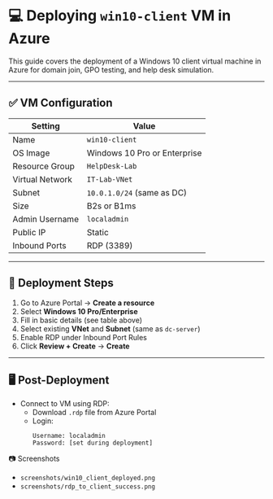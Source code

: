 # 💻 Deploying `win10-client` VM in Azure

This guide covers the deployment of a Windows 10 client virtual machine in Azure for domain join, GPO testing, and help desk simulation.

---

## ✅ VM Configuration

| Setting         | Value                   |
|----------------|-------------------------|
| Name           | `win10-client`          |
| OS Image       | Windows 10 Pro or Enterprise |
| Resource Group | `HelpDesk-Lab`          |
| Virtual Network| `IT-Lab-VNet`           |
| Subnet         | `10.0.1.0/24` (same as DC) |
| Size           | B2s or B1ms             |
| Admin Username | `localadmin`            |
| Public IP      | Static                  |
| Inbound Ports  | RDP (3389)              |

---

## 🧭 Deployment Steps

1. Go to Azure Portal → **Create a resource**
2. Select **Windows 10 Pro/Enterprise**
3. Fill in basic details (see table above)
4. Select existing **VNet** and **Subnet** (same as `dc-server`)
5. Enable RDP under Inbound Port Rules
6. Click **Review + Create** → **Create**

---

## 🖥️ Post-Deployment

- Connect to VM using RDP:
  - Download `.rdp` file from Azure Portal
  - Login:  
    ```
    Username: localadmin  
    Password: [set during deployment]
    ```

📷 Screenshots
- `screenshots/win10_client_deployed.png`
- `screenshots/rdp_to_client_success.png`
